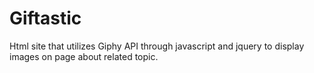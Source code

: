 # Giftastic
Html site that utilizes Giphy API through javascript and jquery to display images on page about related topic.
